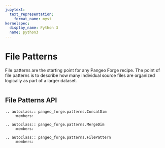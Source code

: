 ```yaml
---
jupytext:
  text_representation:
    format_name: myst
kernelspec:
  display_name: Python 3
  name: python3
---
```


# File Patterns

File patterns are the starting point for any Pangeo Forge recipe.
The point of file patterns is to describe how many individual source files are
organized logically as part of a larger dataset.


```{code-cell} ipython3

```


## File Patterns API


```{eval-rst}
.. autoclass:: pangeo_forge.patterns.ConcatDim
    :members:
```


```{eval-rst}
.. autoclass:: pangeo_forge.patterns.MergeDim
    :members:
```


```{eval-rst}
.. autoclass:: pangeo_forge.patterns.FilePattern
    :members:
```
